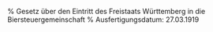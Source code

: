 % Gesetz über den Eintritt des Freistaats Württemberg in die Biersteuergemeinschaft
% Ausfertigungsdatum: 27.03.1919
 
